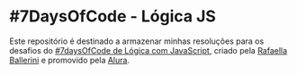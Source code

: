 # #7DaysOfCode - Lógica JS
Este repositório é destinado a armazenar minhas resoluções para os desafios do [#7daysOfCode de Lógica com JavaScript](https://7daysofcode.io/matricula/logica-programacao), criado pela [Rafaella Ballerini](https://beacons.ai/rafaballerini) e promovido pela [Alura](https://www.alura.com.br/).


